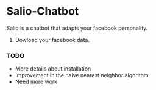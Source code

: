 # Salio-Chatbot
Salio is a chatbot that adapts your facebook personality.


1. Dowload your facebook data.
### TODO
* More details about installation
* Improvement in the naive nearest neighbor algorithm.
* Need more work
